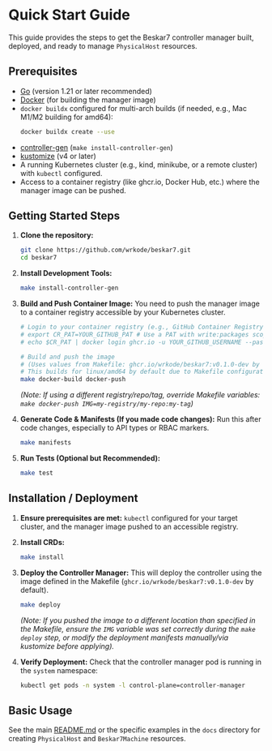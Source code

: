 # Quick Start Guide

This guide provides the steps to get the Beskar7 controller manager built, deployed, and ready to manage `PhysicalHost` resources.

## Prerequisites

*   [Go](https://golang.org/dl/) (version 1.21 or later recommended)
*   [Docker](https://docs.docker.com/get-docker/) (for building the manager image)
*   `docker buildx` configured for multi-arch builds (if needed, e.g., Mac M1/M2 building for amd64):
    ```bash
    docker buildx create --use
    ```
*   [controller-gen](https://book.kubebuilder.io/reference/controller-gen.html) (`make install-controller-gen`)
*   [kustomize](https://kubectl.docs.kubernetes.io/installation/kustomize/) (v4 or later)
*   A running Kubernetes cluster (e.g., kind, minikube, or a remote cluster) with `kubectl` configured.
*   Access to a container registry (like ghcr.io, Docker Hub, etc.) where the manager image can be pushed.

## Getting Started Steps

1.  **Clone the repository:**
    ```bash
    git clone https://github.com/wrkode/beskar7.git
    cd beskar7 
    ```

2.  **Install Development Tools:**
    ```bash
    make install-controller-gen
    ```

3.  **Build and Push Container Image:**
    You need to push the manager image to a container registry accessible by your Kubernetes cluster.
    ```bash
    # Login to your container registry (e.g., GitHub Container Registry)
    # export CR_PAT=YOUR_GITHUB_PAT # Use a PAT with write:packages scope for GHCR
    # echo $CR_PAT | docker login ghcr.io -u YOUR_GITHUB_USERNAME --password-stdin

    # Build and push the image 
    # (Uses values from Makefile: ghcr.io/wrkode/beskar7:v0.1.0-dev by default)
    # This builds for linux/amd64 by default due to Makefile configuration.
    make docker-build docker-push 
    ```
    *(Note: If using a different registry/repo/tag, override Makefile variables: `make docker-push IMG=my-registry/my-repo:my-tag`)*

4.  **Generate Code & Manifests (If you made code changes):**
    Run this after code changes, especially to API types or RBAC markers.
    ```bash
    make manifests
    ```

5.  **Run Tests (Optional but Recommended):**
    ```bash
    make test
    ```

## Installation / Deployment

1.  **Ensure prerequisites are met:** `kubectl` configured for your target cluster, and the manager image pushed to an accessible registry.
2.  **Install CRDs:**
    ```bash
    make install
    ```
3.  **Deploy the Controller Manager:**
    This will deploy the controller using the image defined in the Makefile (`ghcr.io/wrkode/beskar7:v0.1.0-dev` by default).
    ```bash
    make deploy
    ```
    *(Note: If you pushed the image to a different location than specified in the Makefile, ensure the `IMG` variable was set correctly during the `make deploy` step, or modify the deployment manifests manually/via kustomize before applying).*

4.  **Verify Deployment:**
    Check that the controller manager pod is running in the `system` namespace:
    ```bash
    kubectl get pods -n system -l control-plane=controller-manager
    ```

## Basic Usage

See the main [README.md](../README.md#usage-examples) or the specific examples in the `docs` directory for creating `PhysicalHost` and `Beskar7Machine` resources. 